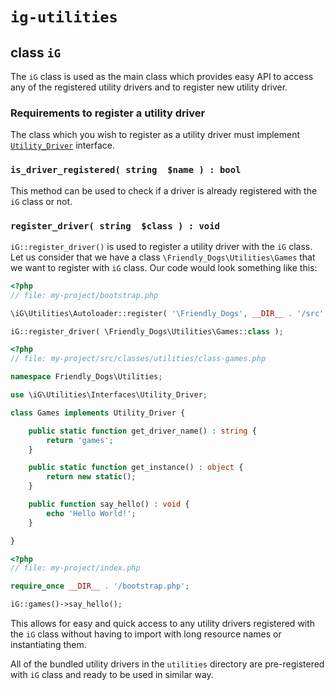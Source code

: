 # `ig-utilities`

## class `iG`

The `iG` class is used as the main class which provides easy API to access any of the registered utility drivers and to register new utility driver.

### Requirements to register a utility driver

The class which you wish to register as a utility driver must implement [`Utility_Driver`](interfaces/utility-driver.md) interface.

### `is_driver_registered( string  $name ) : bool`

This method can be used to check if a driver is already registered with the `iG` class or not.

### `register_driver( string  $class ) : void`

`iG::register_driver()` is used to register a utility driver with the `iG` class.
Let us consider that we have a class `\Friendly_Dogs\Utilities\Games` that we want to register with `iG` class. Our code would look something like this:

```php
<?php
// file: my-project/bootstrap.php

\iG\Utilities\Autoloader::register( '\Friendly_Dogs', __DIR__ . '/src' );

iG::register_driver( \Friendly_Dogs\Utilities\Games::class );
```

```php
<?php
// file: my-project/src/classes/utilities/class-games.php

namespace Friendly_Dogs\Utilities;

use \iG\Utilities\Interfaces\Utility_Driver;

class Games implements Utility_Driver {

    public static function get_driver_name() : string {
        return 'games';
    }

    public static function get_instance() : object {
        return new static();
    }

    public function say_hello() : void {
        echo 'Hello World!';
    }

}
```

```php
<?php
// file: my-project/index.php

require_once __DIR__ . '/bootstrap.php';

iG::games()->say_hello();

```

This allows for easy and quick access to any utility drivers registered with the `iG` class without having to import with long resource names or instantiating them.

All of the bundled utility drivers in the `utilities` directory are pre-registered with `iG` class and ready to be used in similar way.
